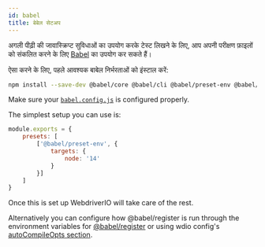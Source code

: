 ```yaml
---
id: babel
title: बेबेल सेटअप
---
```


अगली पीढ़ी की जावास्क्रिप्ट सुविधाओं का उपयोग करके टेस्ट लिखने के लिए, आप अपनी परीक्षण फ़ाइलों को संकलित करने के लिए [Babel](https://babeljs.io) का उपयोग कर सकते हैं।

ऐसा करने के लिए, पहले आवश्यक बाबेल निर्भरताओं को इंस्टाल करें:

```bash npm2yarn
npm install --save-dev @babel/core @babel/cli @babel/preset-env @babel/register
```

Make sure your [`babel.config.js`](https://babeljs.io/docs/en/config-files) is configured properly.

The simplest setup you can use is:

```js title="babel.config.js"
module.exports = {
    presets: [
        ['@babel/preset-env', {
            targets: {
                node: '14'
            }
        }]
    ]
}
```

Once this is set up WebdriverIO will take care of the rest.

Alternatively you can configure how @babel/register is run through the environment variables for [@babel/register](Babel.md) or using wdio config's [autoCompileOpts section](ConfigurationFile.md).
